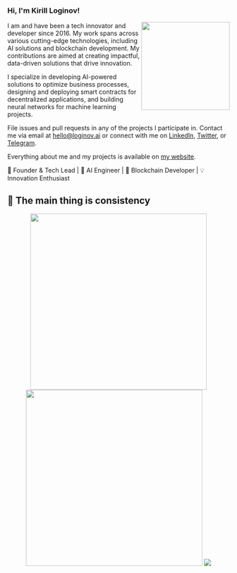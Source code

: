 ### Hi, I'm Kirill Loginov!

[<img src="https://cdn-icons-png.flaticon.com/512/3468/3468081.png" width="200" align="right">](https://loginov.ai)

I am and have been a tech innovator and developer since 2016. My work spans across various cutting-edge technologies, including AI solutions and blockchain development. My contributions are aimed at creating impactful, data-driven solutions that drive innovation.

I specialize in developing AI-powered solutions to optimize business processes, designing and deploying smart contracts for decentralized applications, and building neural networks for machine learning projects.

File issues and pull requests in any of the projects I participate in. Contact me via email at [hello@loginov.ai](mailto:hello@loginov.ai) or connect with me on [LinkedIn](https://www.linkedin.com/in/loginov-kirill/), [Twitter](https://twitter.com/KiriLoginov), or [Telegram](https://t.me/solounicorn).

Everything about me and my projects is available on [my website](https://loginov.ai).

🎯 Founder & Tech Lead | 🤖 AI Engineer | 🔗 Blockchain Developer | 💡 Innovation Enthusiast


## 🚀 The main thing is consistency
<div align="center">
  <img src="https://github-readme-streak-stats.herokuapp.com/?user=loginov-kirill&theme=dark" width="400" />
  <a href="https://leetcode.com/loginov-kirill/"><img src="https://leetcard.jacoblin.cool/loginov-kirill?theme=dark" width="400" /></a>
  <a href="https://www.codewars.com/users/loginov-kirill"><img src="https://www.codewars.com/users/loginov-kirill/badges/large" /></a>
</div>
